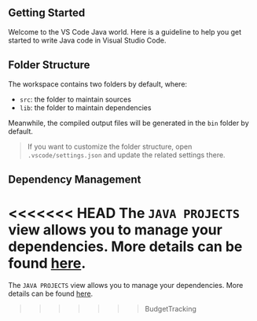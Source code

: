 ## Getting Started

Welcome to the VS Code Java world. Here is a guideline to help you get started to write Java code in Visual Studio Code.

## Folder Structure

The workspace contains two folders by default, where:

- `src`: the folder to maintain sources
- `lib`: the folder to maintain dependencies

Meanwhile, the compiled output files will be generated in the `bin` folder by default.

> If you want to customize the folder structure, open `.vscode/settings.json` and update the related settings there.

## Dependency Management

<<<<<<< HEAD
The `JAVA PROJECTS` view allows you to manage your dependencies. More details can be found [here](https://github.com/microsoft/vscode-java-dependency#manage-dependencies).
=======
The `JAVA PROJECTS` view allows you to manage your dependencies. More details can be found [here](https://github.com/microsoft/vscode-java-dependency#manage-dependencies).
>>>>>>> BudgetTracking
